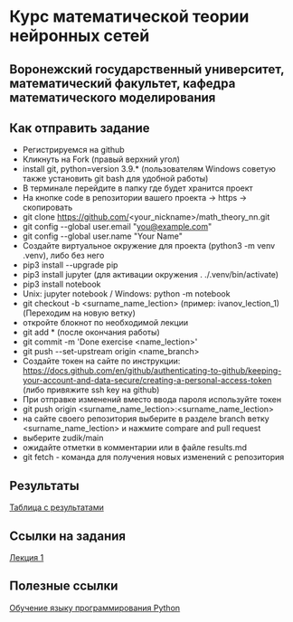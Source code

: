 # Курс математической теории нейронных сетей
## Воронежский государственный университет, математический факультет, кафедра математического моделирования
## Как отправить задание
- Регистрируемся на github
- Кликнуть на Fork (правый верхний угол)
- install git, python=version 3.9.* (пользователям Windows советую также установить git bash для удобной работы)
- В терминале перейдите в папку где будет хранится проект
- На кнопке code в репозитории вашего проекта -> https -> скопировать
- git clone https://github.com/<your_nickname>/math_theory_nn.git
- git config --global user.email "you@example.com"
- git config --global user.name "Your Name"
- Создайте виртуальное окружение для проекта (python3 -m venv .venv), либо без него
- pip3 install --upgrade pip
- pip3 install jupyter (для активации окружения . ./.venv/bin/activate)
- pip3 install notebook
- Unix: jupyter notebook / Windows: python -m notebook
- git checkout -b <surname_name_lection> (пример: ivanov_lection_1) (Переходим на новую ветку)
- откройте блокнот по необходимой лекции
- git add * (после окончания работы)
- git commit -m 'Done exercise <name_lection>'
- git push --set-upstream origin <name_branch>
- Создайте токен на сайте по инструкции: https://docs.github.com/en/github/authenticating-to-github/keeping-your-account-and-data-secure/creating-a-personal-access-token (либо привяжите ssh key на github) 
- При отправке изменений вместо ввода пароля используйте токен
- git push origin <surname_name_lection>:<surname_name_lection>
- на сайте своего репозитория выберите в разделе branch ветку <surname_name_lection> и нажмите compare and pull request 
- выберите zudik/main
- ожидайте отметки в комментарии или в файле results.md
- git fetch - команда для получения новых изменений с репозитория
## Результаты
[Таблица с результатами](results.md)
## Ссылки на задания
[Лекция 1](https://github.com/Zudik/math_theory_nn/blob/main/exercises/lection_1_func_activate.ipynb)
## Полезные ссылки
[Обучение языку программирования Python](https://pythontutor.ru/)
